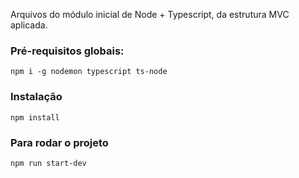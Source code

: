 Arquivos do módulo inicial de Node + Typescript, da estrutura MVC aplicada.

### Pré-requisitos globais:

`npm i -g nodemon typescript ts-node`

### Instalação

`npm install`

### Para rodar o projeto

`npm run start-dev`
